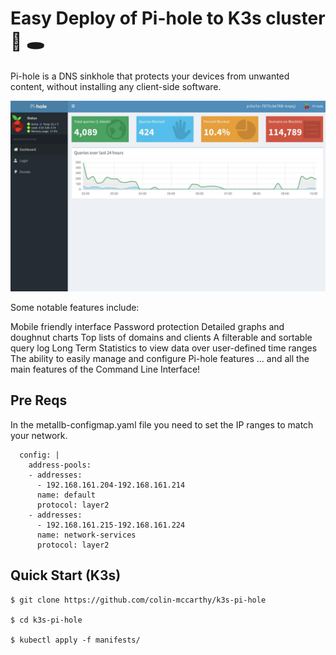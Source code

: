 # Easy Deploy of Pi-hole to K3s cluster 🥧 🕳

Pi-hole is a DNS sinkhole that protects your devices from unwanted content, without installing any client-side software.

![](./docs/screenshot.jpg)

Some notable features include:

Mobile friendly interface
Password protection
Detailed graphs and doughnut charts
Top lists of domains and clients
A filterable and sortable query log
Long Term Statistics to view data over user-defined time ranges
The ability to easily manage and configure Pi-hole features
... and all the main features of the Command Line Interface!



## Pre Reqs

In the metallb-configmap.yaml file you need to set the IP ranges to match your network.

```
  config: |
    address-pools:
    - addresses:
      - 192.168.161.204-192.168.161.214
      name: default
      protocol: layer2
    - addresses:
      - 192.168.161.215-192.168.161.224
      name: network-services
      protocol: layer2

```



## Quick Start (K3s)

```
$ git clone https://github.com/colin-mccarthy/k3s-pi-hole

$ cd k3s-pi-hole

$ kubectl apply -f manifests/

```


